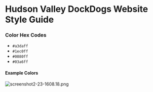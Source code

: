 # Hudson Valley DockDogs Website Style Guide

### Color Hex Codes

* `#a3daff`
* `#1ec0ff`
* `#0080ff`
* `#03a6ff`

#### Example Colors 

![screenshot2-23-1608.18.png](https://bitbucket.org/repo/5rrGyy/images/1763489764-screenshot2-23-1608.18.png)